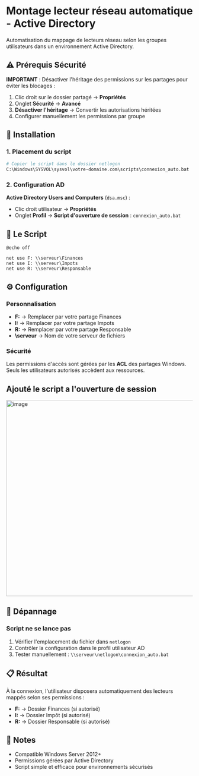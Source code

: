 # Montage lecteur réseau automatique - Active Directory

Automatisation du mappage de lecteurs réseau selon les groupes utilisateurs dans un environnement Active Directory.

## ⚠️ Prérequis Sécurité

**IMPORTANT** : Désactiver l'héritage des permissions sur les partages pour éviter les blocages :
1. Clic droit sur le dossier partagé → **Propriétés**
2. Onglet **Sécurité** → **Avancé**  
3. **Désactiver l'héritage** → Convertir les autorisations héritées
4. Configurer manuellement les permissions par groupe

## 🚀 Installation

### 1. Placement du script
```bash
# Copier le script dans le dossier netlogon
C:\Windows\SYSVOL\sysvol\votre-domaine.com\scripts\connexion_auto.bat
```

### 2. Configuration AD
**Active Directory Users and Computers** (`dsa.msc`) :
- Clic droit utilisateur → **Propriétés**
- Onglet **Profil** → **Script d'ouverture de session** : `connexion_auto.bat`

## 📄 Le Script

```batch
@echo off

net use F: \\serveur\Finances
net use I: \\serveur\Impots 
net use R: \\serveur\Responsable
```

## ⚙️ Configuration

### Personnalisation
- **F:** → Remplacer par votre partage Finances
- **I:** → Remplacer par votre partage Impots
- **R:** → Remplacer par votre partage Responsable
- **\\serveur** → Nom de votre serveur de fichiers

### Sécurité
Les permissions d'accès sont gérées par les **ACL** des partages Windows. Seuls les utilisateurs autorisés accèdent aux ressources.

## Ajouté le script a l'ouverture de session

<img width="505" height="528" alt="image" src="https://github.com/user-attachments/assets/b84033be-d614-4a30-949f-0e1ca8681ca7" />


## 🔧 Dépannage

### Script ne se lance pas
1. Vérifier l'emplacement du fichier dans `netlogon`
2. Contrôler la configuration dans le profil utilisateur AD
3. Tester manuellement : `\\serveur\netlogon\connexion_auto.bat`


## 📋 Résultat

À la connexion, l'utilisateur disposera automatiquement des lecteurs mappés selon ses permissions :
- **F:** → Dossier Finances (si autorisé)
- **I:** → Dossier Impôt (si autorisé)  
- **R:** → Dossier Responsable (si autorisé)

## 📝 Notes

- Compatible Windows Server 2012+
- Permissions gérées par Active Directory
- Script simple et efficace pour environnements sécurisés
